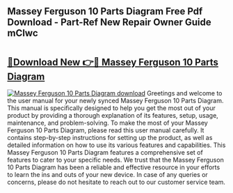 ## Massey Ferguson 10 Parts Diagram Free Pdf Download - Part-Ref New Repair Owner Guide mCIwc

# <h2><a href="http://dflk0dz.blite.top/?on=Massey+Ferguson+10+Parts+Diagram">🔗Download New 👉🔴 Massey Ferguson 10 Parts Diagram</a></h2>

[![Massey Ferguson 10 Parts Diagram download](https://i.imgur.com/lujVjoI.png)](http://dflk0dz.blite.top/?on=Massey+Ferguson+10+Parts+Diagram)
Greetings and welcome to the user manual for your newly synced Massey Ferguson 10 Parts Diagram. This manual is specifically designed to help you get the most out of your product by providing a thorough explanation of its features, setup, usage, maintenance, and problem-solving. To make the most of your Massey Ferguson 10 Parts Diagram, please read this user manual carefully. It contains step-by-step instructions for setting up the product, as well as detailed information on how to use its various features and capabilities. This Massey Ferguson 10 Parts Diagram features a comprehensive set of features to cater to your specific needs. We trust that the Massey Ferguson 10 Parts Diagram has been a reliable and effective resource in your efforts to learn the ins and outs of your new device. In case of any queries or concerns, please do not hesitate to reach out to our customer service team.
